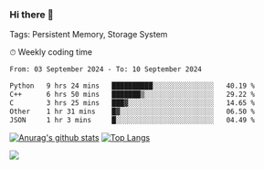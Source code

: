 ### Hi there 👋

Tags: Persistent Memory, Storage System

<!--

[![Anurag's github stats](https://github-readme-stats.vercel.app/api?username=wwyf)](https://github.com/anuraghazra/github-readme-stats)

[![Anurag's github stats](https://github-readme-stats.vercel.app/api?username=wwyf&count_private=true)](https://github.com/anuraghazra/github-readme-stats)


[![Top Langs](https://github-readme-stats.vercel.app/api/top-langs/?username=wwyf&count_private=true&&hide=jupyter%20notebook,html)](https://github.com/anuraghazra/github-readme-stats)



-->


⏱ Weekly coding time

<!--START_SECTION:waka-->

```txt
From: 03 September 2024 - To: 10 September 2024

Python   9 hrs 24 mins   ██████████░░░░░░░░░░░░░░░   40.19 %
C++      6 hrs 50 mins   ███████▒░░░░░░░░░░░░░░░░░   29.22 %
C        3 hrs 25 mins   ███▓░░░░░░░░░░░░░░░░░░░░░   14.65 %
Other    1 hr 31 mins    █▓░░░░░░░░░░░░░░░░░░░░░░░   06.50 %
JSON     1 hr 3 mins     █░░░░░░░░░░░░░░░░░░░░░░░░   04.49 %
```

<!--END_SECTION:waka-->



[![Anurag's github stats](https://github-readme-stats.vercel.app/api?username=wwyf&count_private=true&show_icons=true&hide_border=true)](https://github.com/anuraghazra/github-readme-stats) [![Top Langs](https://github-readme-stats.vercel.app/api/top-langs/?username=wwyf&count_private=true&hide=jupyter%20notebook,html,OpenEdge%20ABL&langs_count=10&layout=compact&hide_border=true)](https://github.com/anuraghazra/github-readme-stats)

<!--

[![willianrod's wakatime stats](https://github-readme-stats.vercel.app/api/wakatime?username=wwyf)](https://github.com/anuraghazra/github-readme-stats)


-->

![](https://hit.yhype.me/github/profile?user_id=23121291)
